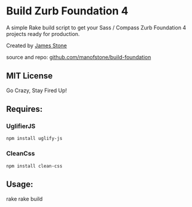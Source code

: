 # Build Zurb Foundation 4

A simple Rake build script to get your Sass / Compass Zurb Foundation 4 projects ready for production.

Created by [James Stone](http://manofstone.com)

source and repo: [github.com/manofstone/build-foundation](http://github.com/manofstone/build-foundation)

## MIT License
Go Crazy, Stay Fired Up!


## Requires:

### UglifierJS
```
npm install uglify-js
```

### CleanCss
```
npm install clean-css
```


## Usage:
rake
rake build